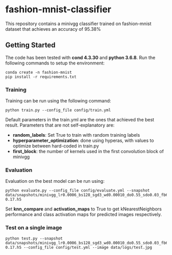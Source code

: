 # fashion-mnist-classifier

This repository contains a minivgg classifier trained on fashion-mnist dataset that achieves an accuracy of 95.38%

## Getting Started
The code has been tested with **cond 4.3.30** and **python 3.6.8**. Run the following commands to setup the environment:

```
conda create -n fashion-mnist
pip install -r requirements.txt
```
### Training
Training can be run using the following command:
```
python train.py --config_file config/train.yml
```

Default parameters in the train.yml are the ones that achieved the best result. Parameters that are not self-explanatory are:
- **random_labels**: Set True to train with random training labels
- **hyperparameter_optimization**: done using hyperas, with values to optimize between hard-coded in train.py
- **first_block**: the number of kernels used in the first convolution block of minivgg

### Evaluation
Evaluation on the best model can be run using:
```
python evaluate.py --config_file config/evaluate.yml --snapshot data/snapshots/minivgg_lr0.0006_bs128_sgd3_wd0.00010_do0.55_sdo0.03_fb64_11-0.17.h5
```

Set **knn_compare** and **activation_maps** to True to get kNearestNeighbors performance and class activation maps for predicted images respectively.

### Test on a single image
```
python test.py --snapshot data/snapshots/minivgg_lr0.0006_bs128_sgd3_wd0.00010_do0.55_sdo0.03_fb64_11-0.17.h5 --config_file config/test.yml --image data/logs/test.jpg
```
